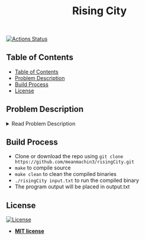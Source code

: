 <h1 align="center"> Rising City </h1> <br>

[![Actions Status](https://github.com/meanmachin3/risingCity/workflows/Test/badge.svg)](https://github.com/{owner}/{repo}/actions)

<!-- START doctoc generated TOC please keep comment here to allow auto update -->
<!-- DON'T EDIT THIS SECTION, INSTEAD RE-RUN doctoc TO UPDATE -->
## Table of Contents

- [Table of Contents](#table-of-contents)
- [Problem Description](#problem-description)
- [Build Process](#build-process)
- [License](#license)

<!-- END doctoc generated TOC please keep comment here to allow auto update -->

## Problem Description

<details><summary>Read Problem Description</summary>
<p>

Wayne Enterprises is developing a new city. They are constructing many buildings and plan to use software to keep track of all buildings under construction in this new city. A building record has the following fields:

__buildingNum__: unique integer identifier for each building.
__executed_time__: total number of days spent so far on this building.
__total_time__: the total number of days needed to complete the construction of the building.

The needed operations are:

1. Print (buildingNum) prints the triplet buildingNume,executed_time,total_time.
2. Print (buildingNum1, buildingNum2) prints all triplets bn, executed_tims, total_time for which buildingNum1 <= bn <= buildingNum2.
3. Insert (buildingNum,total_time) where buildingNum is different from existing building numbers and executed_time = 0.

In order to complete the given task, you must use a min-heap and a Red-Black Tree (RBT). You must write your own code the min heap and RBT. Also, you may assume that the number of active buildings will not exceed 2000.

A min heap should be used to store (buildingNums,executed_time,total_time) triplets ordered by executed_time. You mwill need a suitable mechanism to handle duplicate executed_times in your min heap. An RBT should be used store (buildingNums,executed_time,total_time) triplets ordered by buildingNum. You are required to maintain pointers between corresponding nodes in the min-heap and RBT.

Wayne Construction works on one building at a time. When it is time to select a building to work on, the building with the lowest executed_time (ties are broken by selecting the building with the lowest buildingNum) is selected. The selected building is worked on until complete or for 5 days, whichever happens first. If the building completes during this period its number and day of completion is output and it is removed from the data structures. Otherwise, the building’s executed_time is updated. In both cases, Wayne Construction selects the next building to work on using the selection rule. When no building remains, the completion date of the new city is output.

</p>
</details>

## Build Process

- Clone or download the repo using `git clone https://github.com/meanmachin3/risingCity.git`
- `make` to compile source
- `make clean` to clean the compiled binaries
- `./risingCity input.txt` to run the compiled binary
- The program output will be placed in output.txt

## License

[![License](http://img.shields.io/:license-mit-blue.svg?style=flat-square)](http://badges.mit-license.org)
- **[MIT license](http://opensource.org/licenses/mit-license.php)**

